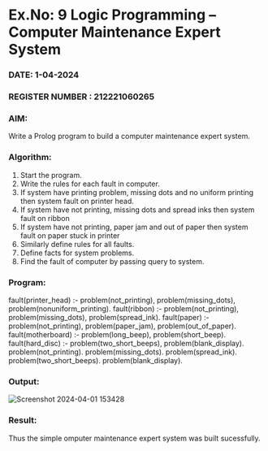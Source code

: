 # Ex.No: 9  Logic Programming –  Computer Maintenance Expert System
### DATE: 1-04-2024                                                                           
### REGISTER NUMBER : 212221060265
### AIM: 
Write a Prolog program to build a computer maintenance expert system.
###  Algorithm:
1. Start the program.
2. Write the rules for each fault in computer.
3. If system have printing problem, missing dots and no uniform printing then system fault on printer head.
4. If system have not printing, missing dots and spread inks then system fault on ribbon
5. If system have not printing, paper jam and out of paper then system fault on paper stuck in printer
6. Similarly define rules for all faults.
7. Define facts for system problems.
8. Find the fault of computer by passing query to system.
     
### Program:

 fault(printer_head) :-
      problem(not_printing),
      problem(missing_dots),
      problem(nonuniform_printing).
 fault(ribbon) :-
      problem(not_printing),
      problem(missing_dots),
      problem(spread_ink).
 fault(paper) :-
      problem(not_printing),
      problem(paper_jam),
      problem(out_of_paper).
 fault(motherboard) :-
      problem(long_beep),
      problem(short_beep).
 fault(hard_disc) :-
      problem(two_short_beeps),
      problem(blank_display).
      problem(not_printing).
      problem(missing_dots).
      problem(spread_ink).
      problem(two_short_beeps).
      problem(blank_display).


### Output:
![Screenshot 2024-04-01 153428](https://github.com/Shaiksushma123/AI_Lab_2023-24/assets/159005642/9ac845a6-2331-4801-8918-e8f8977d57f4)



### Result:
Thus the simple omputer maintenance expert system was built sucessfully.
